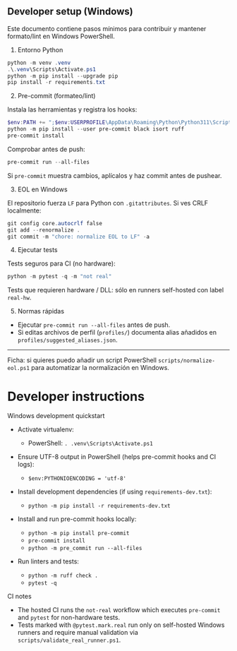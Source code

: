 ## Developer setup (Windows)

Este documento contiene pasos mínimos para contribuir y mantener formato/lint en Windows PowerShell.

1) Entorno Python

```powershell
python -m venv .venv
.\.venv\Scripts\Activate.ps1
python -m pip install --upgrade pip
pip install -r requirements.txt
```

2) Pre-commit (formateo/lint)

Instala las herramientas y registra los hooks:

```powershell
$env:PATH += ";$env:USERPROFILE\AppData\Roaming\Python\Python311\Scripts"
python -m pip install --user pre-commit black isort ruff
pre-commit install
```

Comprobar antes de push:

```powershell
pre-commit run --all-files
```

Si `pre-commit` muestra cambios, aplícalos y haz commit antes de pushear.

3) EOL en Windows

El repositorio fuerza `LF` para Python con `.gitattributes`. Si ves CRLF localmente:

```powershell
git config core.autocrlf false
git add --renormalize .
git commit -m "chore: normalize EOL to LF" -a
```

4) Ejecutar tests

Tests seguros para CI (no hardware):

```powershell
python -m pytest -q -m "not real"
```

Tests que requieren hardware / DLL: sólo en runners self-hosted con label `real-hw`.

5) Normas rápidas
- Ejecutar `pre-commit run --all-files` antes de push.
- Si editas archivos de perfil (`profiles/`) documenta alias añadidos en `profiles/suggested_aliases.json`.

---
Ficha: si quieres puedo añadir un script PowerShell `scripts/normalize-eol.ps1` para automatizar la normalización en Windows.
# Developer instructions

Windows development quickstart

- Activate virtualenv:
  - PowerShell: `. .venv\Scripts\Activate.ps1`

- Ensure UTF-8 output in PowerShell (helps pre-commit hooks and CI logs):
  - `$env:PYTHONIOENCODING = 'utf-8'`

- Install development dependencies (if using `requirements-dev.txt`):
  - `python -m pip install -r requirements-dev.txt`

- Install and run pre-commit hooks locally:
  - `python -m pip install pre-commit`
  - `pre-commit install`
  - `python -m pre_commit run --all-files`

- Run linters and tests:
  - `python -m ruff check .`
  - `pytest -q`

CI notes

- The hosted CI runs the `not-real` workflow which executes `pre-commit` and `pytest` for non-hardware tests.
- Tests marked with `@pytest.mark.real` run only on self-hosted Windows runners and require manual validation via `scripts/validate_real_runner.ps1`.

